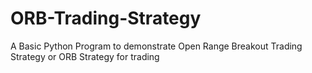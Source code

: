 # ORB-Trading-Strategy
A Basic Python Program to demonstrate Open Range Breakout Trading Strategy or ORB Strategy for trading
